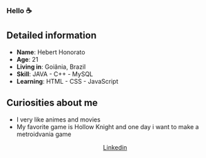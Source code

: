### Hello ☕

## Detailed information

* **Name**: Hebert Honorato
* **Age**: 21
* **Living in**: Goiânia, Brazil
* **Skill**: JAVA - C++ - MySQL 
* **Learning**: HTML - CSS - JavaScript

## Curiosities about me

* I very like animes and movies 
* My favorite game is Hollow Knight and one day i want to make a metroidvania game 


<p align="center"

  [Linkedin](https://www.linkedin.com/in/hebert-honorato-91ab72212/) <br>

</p>
